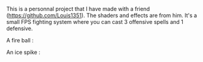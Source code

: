 This is a personnal project that I have made with a friend (https://github.com/Louis1351). The shaders and effects are from him.
It's a small FPS fighting system where you can cast 3 offensive spells and 1 defensive.

A fire ball : 



An ice spike :
